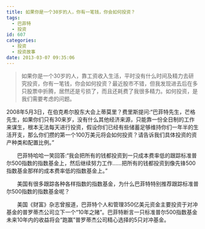 ```yaml
---
title: 如果你是一个30岁的人，你有一笔钱，你会如何投资？
tags:
  - 巴菲特
  - 投资
id: 607
categories:
  - 投资
  - 投资故事
date: 2013-03-07 09:35:06
---
```


> 如果你是一个30岁的人，靠工资收入生活，平时没有什么时间及精力去研究投资，你有一笔钱，你会如何投资？最近股市不错，但我发现进去后在多只股票中折腾，居然还是亏损了，而且还耗费了我很多精力。如何投资，是我们需要考虑的问题。

2008年5月3日，在伯克希尔股东大会上蒂莫里？费里斯提问:“巴菲特先生，芒格先生，如果你们只有30来岁，没有什么其他经济来源，只能靠一份全日制的工作来谋生，根本无法每天进行投资，假设你们已经有些储蓄足够维持你们一年半的生活开支，那么你们攒的第一个100万美元将会如何投资？请告诉我们具体投资的资产种类和配置比例。”

　　巴菲特哈哈一笑回答:“我会把所有的钱都投资到一只成本费率低的跟踪标准普尔500指数的指数基金上，然后继续努力工作……把所有的钱都投资到像先锋500指数基金那样的成本费率低的指数基金上。”

　　美国有很多跟踪各种各样指数的指数基金，为什么巴菲特特别推荐跟踪标准普尔500指数的指数基金呢？

　　美国《财富》杂志曾报道，巴菲特个人和管理350亿美元资金主要投资于对冲基金的普罗蒂杰公司立下一个“10年之赌”。巴菲特断言一只标准普尔500指数基金未来10年内的收益将会“跑赢”普罗蒂杰公司精心选择的5只对冲基金。